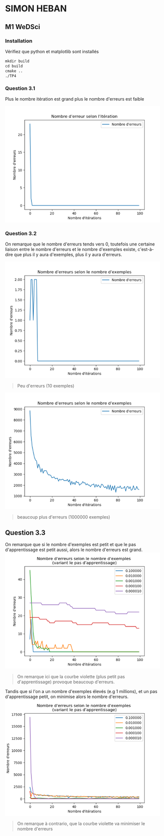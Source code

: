 # SIMON HEBAN
## M1 WeDSci


### Installation

Vérifiez que python et matplotlib sont installés

    mkdir build
    cd build
    cmake ..
    ./TP4

### Question 3.1

Plus le nombre itération est grand plus le nombre d'erreurs est faible

![](answers/errorbyitr.png)

### Question 3.2

On remarque que le nombre d'erreurs tends vers 0, toutefois une certaine liaison 
entre le nombre d'erreurs et le nombre d'exemples existe, c'est-à-dire que plus il y aura d'exemples, plus il y aura d'erreurs.

![](answers/errorbyexemple_10.png)
> Peu d'erreurs (10 exemples)

![](answers/errorbyexemple_1000000.png)
> beaucoup plus d'erreurs (1000000 exemples)

## Question 3.3

On remarque que si le nombre d'exemples est petit et que le pas d'apprentissage est petit aussi, alors le nombre d'erreurs est grand.
![](answers/errorbylearning_step_100.png)
> On remarque ici que la courbe violette (plus petit pas d'apprentissage) provoque beaucoup d'erreurs.


Tandis que si l'on a un nombre d'exemples élevés (e.g 1 millions), et un pas d'apprentissage petit, on minimise alors le nombre d'erreurs.
![](answers/errorbylearning_step_100000.png)
> On remarque à contrario, que la courbe violette va minimiser le nombre d'erreurs